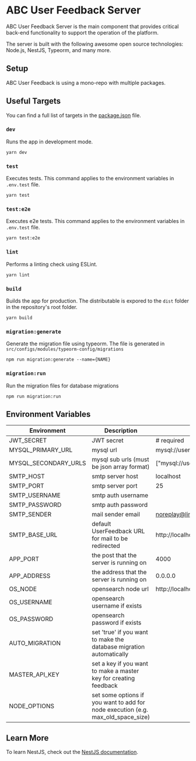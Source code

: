 # ABC User Feedback Server

ABC User Feedback Server is the main component that provides critical back-end functionality to support the operation of the platform.

The server is built with the following awesome open source technologies: Node.js, NestJS, Typeorm, and many more.

## Setup

ABC User Feedback is using a mono-repo with multiple packages.

## Useful Targets

You can find a full list of targets in the [package.json](./package.json) file.

### `dev`

Runs the app in development mode.

```
yarn dev
```

### `test`

Executes tests. This command applies to the environment variables in `.env.test` file.

```
yarn test
```

### `test:e2e`

Executes e2e tests. This command applies to the environment variables in `.env.test` file.

```
yarn test:e2e
```

### `lint`

Performs a linting check using ESLint.

```
yarn lint
```

### `build`

Builds the app for production. The distributable is expored to the `dist` folder in the repository's root folder.<br />

```
yarn build
```

### `migration:generate`

Generate the migration file using typeorm. The file is generated in `src/configs/modules/typeorm-config/migrations`

```
npm run migration:generate --name={NAME}
```

### `migration:run`

Run the migration files for database migrations

```
npm run migration:run
```

## Environment Variables

| Environment          | Description                                                                      | Default Value                                                      |
| -------------------- | -------------------------------------------------------------------------------- | ------------------------------------------------------------------ |
| JWT_SECRET           | JWT secret                                                                       | # required                                                         |
| MYSQL_PRIMARY_URL    | mysql url                                                                        | mysql://userfeedback:userfeedback@localhost:13306/userfeedback     |
| MYSQL_SECONDARY_URLS | mysql sub urls (must be json array format)                                       | ["mysql://userfeedback:userfeedback@localhost:13306/userfeedback"] |
| SMTP_HOST            | smtp server host                                                                 | localhost                                                          |
| SMTP_PORT            | smtp server port                                                                 | 25                                                                 |
| SMTP_USERNAME        | smtp auth username                                                               |                                                                    |
| SMTP_PASSWORD        | smtp auth password                                                               |                                                                    |
| SMTP_SENDER          | mail sender email                                                                | noreplay@linecorp.com                                              |
| SMTP_BASE_URL        | default UserFeedback URL for mail to be redirected                               | http://localhost:3000                                              |
| APP_PORT             | the post that the server is running on                                           | 4000                                                               |
| APP_ADDRESS          | the address that the server is running on                                        | 0.0.0.0                                                            |
| OS_NODE              | opensearch node url                                                              | http://localhost:9200                                              |
| OS_USERNAME          | opensearch username if exists                                                    |                                                                    |
| OS_PASSWORD          | opensearch password if exists                                                    |                                                                    |
| AUTO_MIGRATION       | set 'true' if you want to make the database migration automatically              |                                                                    |
| MASTER_API_KEY       | set a key if you want to make a master key for creating feedback                 |                                                                    |
| NODE_OPTIONS         | set some options if you want to add for node execution (e.g. max_old_space_size) |                                                                    |

## Learn More

To learn NestJS, check out the [NestJS documentation](https://nestjs.com/).
